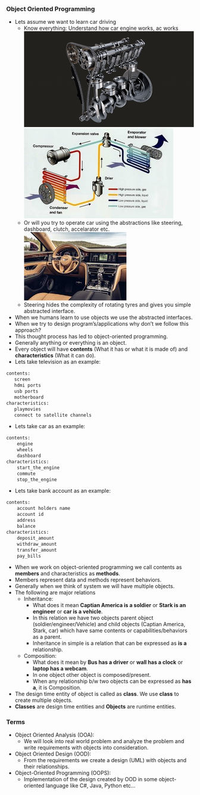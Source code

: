 ### Object Oriented Programming
* Lets assume we want to learn car driving
  * Know everything: Understand how car engine works, ac works
![preview](./Images/engine.gif)
![preview](./Images/ac.jpeg)
  * Or will you try to operate car using the abstractions like steering, dashboard, clutch, accelarator etc.  
![preview](./Images/carint.jpg)
  * Steering hides the complexity of rotating tyres and gives you simple abstracted interface.
* When we humans learn to use objects we use the abstracted interfaces.
* When we try to design program’s/applications why don’t we follow this approach?
* This thought process has led to object-oriented programming.
* Generally anything or everything is an object.
* Every object will have __contents__ (What it has or what it is made of) and __characteristics__ (What it can do).
* Lets take television as an example:
```
contents: 
   screen
   hdmi ports
   usb ports
   motherboard
characteristics:
   playmovies
   connect to satellite channels
```
* Lets take car as an example:
```
contents:
    engine
    wheels
    dashboard
characteristics:
    start_the_engine
    commute
    stop_the_engine
```
* Lets take bank account as an example:
```
contents:
    account holders name
    account id
    address
    balance
characteristics:
    deposit_amount
    withdraw_amount
    transfer_amount
    pay_bills
```
* When we work on object-oriented programming we call contents as __members__ and characteristics as __methods__.
* Members represent data and methods represent behaviors.
* Generally when we think of system we will have multiple objects.
* The following are major relations
    * Inheritance:
      * What does it mean __Captian America is a soldier__ or __Stark is an engineer__ or __car is a vehicle__.
      * In this relation we have two objects parent object (soldier/engineer/Vehicle) and child objects (Captian America, Stark, car) which have same contents or capabilities/behaviors as a parent.
      * Inheritance in simple is a relation that can be expressed as __is a__ relationship.
    * Composition:
      * What does it mean by __Bus has a driver__ or __wall has a clock__ or __laptop has a webcam__.
      * In one object other object is composed/present.
      * When any relationship b/w two objects can be expressed as __has a__, it is Composition.
* The design time entity of object is called as __class__. We use __class__ to create multiple objects.
* __Classes__ are design time entities and __Objects__ are runtime entities.

### Terms
* Object Oriented Analysis (OOA):
  * We will look into real world problem and analyze the problem and write requirements with objects into consideration.
* Object Oriented Design (OOD):
  * From the requirements we create a design (UML) with objects and their relationships.
* Object-Oriented Programming (OOPS):
  * Implementation of the design created by OOD in some object-oriented language like C#, Java, Python etc…